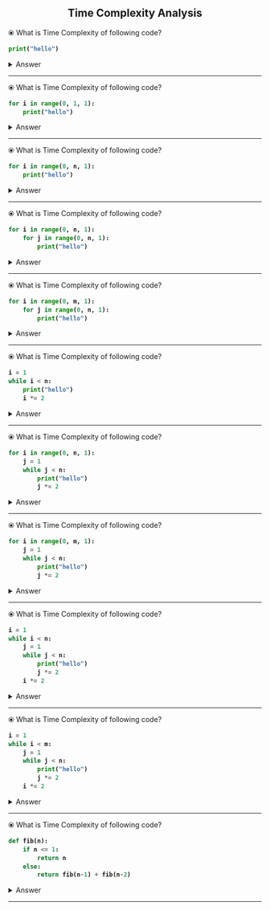 <h2 align="center"> Time Complexity Analysis </h2>

⦿ What is Time Complexity of following code?
<b>

```py
print("hello")
```
</b>

<details>
<summary> Answer </summary>

<b> `O(1)` </b>
</details>

---

⦿ What is Time Complexity of following code?
<b>

```py
for i in range(0, 1, 1):
    print("hello")
```
</b>

<details>
<summary> Answer </summary>

<b> `O(1)` </b>
</details>

---

⦿ What is Time Complexity of following code?
<b>

```py
for i in range(0, n, 1):
    print("hello")
```
</b>

<details>
<summary> Answer </summary>

<b> `O(n)` </b>
</details>

---

⦿ What is Time Complexity of following code?
<b>

```py
for i in range(0, n, 1):
    for j in range(0, n, 1):
        print("hello")
```
</b>

<details>
<summary> Answer </summary>

<b> `O(n²)` </b>
</details>

---

⦿ What is Time Complexity of following code?
<b>

```py
for i in range(0, m, 1):
    for j in range(0, n, 1):
        print("hello")
```
</b>

<details>
<summary> Answer </summary>

<b> `O(m×n)` </b>
</details>

---

⦿ What is Time Complexity of following code?
<b>

```py
i = 1
while i < n:
    print("hello")
    i *= 2
```
</b>

<details>
<summary> Answer </summary>

<b> `O(log₂n)` </b>
</details>

---

⦿ What is Time Complexity of following code?
<b>

```py
for i in range(0, n, 1):
    j = 1
    while j < n:
        print("hello")
        j *= 2
```
</b>

<details>
<summary> Answer </summary>

<b> `O(n×log₂n)` </b>
</details>

--- 

⦿ What is Time Complexity of following code?
<b>

```py
for i in range(0, m, 1):
    j = 1
    while j < n:
        print("hello")
        j *= 2
```
</b>

<details>
<summary> Answer </summary>

<b> `O(m×log₂n)` </b>
</details>

--- 

⦿ What is Time Complexity of following code?
<b>

```py
i = 1
while i < n:
    j = 1
    while j < n:
        print("hello")
        j *= 2
    i *= 2
```
</b>

<details>
<summary> Answer </summary>

<b> `O((log₂n)²)` </b>
</details>

---

⦿ What is Time Complexity of following code?
<b>

```py
i = 1
while i < m:
    j = 1
    while j < n:
        print("hello")
        j *= 2
    i *= 2
```
</b>

<details>
<summary> Answer </summary>

<b> `O(log₂m×log₂n)` </b>
</details>

---

⦿ What is Time Complexity of following code?
<b>

```py
def fib(n):
    if n <= 1:
        return n
    else:
        return fib(n-1) + fib(n-2)
```
</b>

<details>
<summary> Answer </summary>

<b> `O(2ⁿ)` </b>  

<img src="https://raw.githubusercontent.com/er-knight/ds-algo/master/images/exponential.png" width="300">
</details>

---
